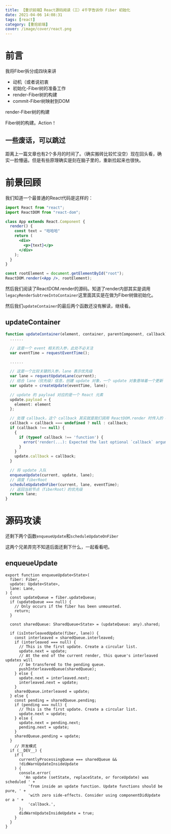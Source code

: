 ```yaml
---
title: 【重识前端】React源码阅读（三）4千字告诉你 Fiber 初始化
date: 2021-04-06 14:08:31
tags: [react]
category: [重拾前端]
cover: /image/cover/react.png
---
```


# 前言

我将Fiber拆分成四块来讲

- 动机（或者说初衷
- 初始化-Fiber树的准备工作
- render-Fiber树的构建
- commit-Fiber树映射到DOM

render-Fiber树的构建

Fiber树的构建。Action！

## 一些废话，可以跳过

距离上一篇文章也有2个多月的时间了。（确实搬砖比较忙没空）现在回头看，确实一脸懵逼。但是有些原理确实是刻在脑子里的，重新捡起来也很快。

# 前景回顾

我们知道一个最普通的React代码是这样的：

```jsx
import React from "react";
import ReactDOM from "react-dom";

class App extends React.Component {
  render() {
    const text = "哈哈哈"
    return (
      <div>
        <p>{text}</p>
      </div>
    );
  }
}

const rootElement = document.getElementById("root");
ReactDOM.render(<App />, rootElement);
```

然后我们阅读了ReactDOM.render的源码。知道了render内部其实是调用`legacyRenderSubtreeIntoContainer`这里面其实是在做为Fiber树做初始化。

然后我们`updateContainer`的最后两个函数还没有解读，继续看。

## updateContainer

```typescript
function updateContainer(element, container, parentComponent, callback) {
  ......

  // 这是一个 event 相关的入参，此处不必关注
  var eventTime = requestEventTime();

  ......

  // 这是一个比较关键的入参，lane 表示优先级
  var lane = requestUpdateLane(current);
  // 结合 lane（优先级）信息，创建 update 对象，一个 update 对象意味着一个更新
  var update = createUpdate(eventTime, lane); 

  // update 的 payload 对应的是一个 React 元素
  update.payload = {
    element: element
  };

  // 处理 callback，这个 callback 其实就是我们调用 ReactDOM.render 时传入的 callback
  callback = callback === undefined ? null : callback;
  if (callback !== null) {
    {
      if (typeof callback !== 'function') {
        error('render(...): Expected the last optional `callback` argument to be a ' + 'function. Instead received: %s.', callback);
      }
    }
    update.callback = callback;
  }

  // 将 update 入队
  enqueueUpdate(current, update, lane);
  // 调度 fiberRoot 
  scheduleUpdateOnFiber(current, lane, eventTime);
  // 返回当前节点（fiberRoot）的优先级
  return lane;
}
```

# 源码攻读

还剩下两个函数`enqueueUpdate`和`scheduleUpdateOnFiber`

这两个兄弟弄完不知道后面还剩下什么，一起看看吧。

## enqueueUpdate

```tsx
export function enqueueUpdate<State>(
  fiber: Fiber,
  update: Update<State>,
  lane: Lane,
) {
  const updateQueue = fiber.updateQueue;
  if (updateQueue === null) {
    // Only occurs if the fiber has been unmounted.
    return;
  }

  const sharedQueue: SharedQueue<State> = (updateQueue: any).shared;

  if (isInterleavedUpdate(fiber, lane)) {
    const interleaved = sharedQueue.interleaved;
    if (interleaved === null) {
      // This is the first update. Create a circular list.
      update.next = update;
      // At the end of the current render, this queue's interleaved updates will
      // be transfered to the pending queue.
      pushInterleavedQueue(sharedQueue);
    } else {
      update.next = interleaved.next;
      interleaved.next = update;
    }
    sharedQueue.interleaved = update;
  } else {
    const pending = sharedQueue.pending;
    if (pending === null) {
      // This is the first update. Create a circular list.
      update.next = update;
    } else {
      update.next = pending.next;
      pending.next = update;
    }
    sharedQueue.pending = update;
  }
	// 开发模式
  if (__DEV__) {
    if (
      currentlyProcessingQueue === sharedQueue &&
      !didWarnUpdateInsideUpdate
    ) {
      console.error(
        'An update (setState, replaceState, or forceUpdate) was scheduled ' +
          'from inside an update function. Update functions should be pure, ' +
          'with zero side-effects. Consider using componentDidUpdate or a ' +
          'callback.',
      );
      didWarnUpdateInsideUpdate = true;
    }
  }
}
```

